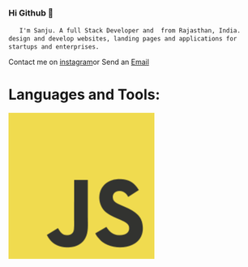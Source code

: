 ### Hi Github 👋
       I'm Sanju. A full Stack Developer and  from Rajasthan, India.
    design and develop websites, landing pages and applications for startups and enterprises.
 
  Contact me on [instagram](https://www.instagram.com/_mr_tdb/)or Send an [Email](mailto:"sanju2help@gmail.com")
  
  # Languages and Tools:
  ![Python Logo](https://raw.githubusercontent.com/github/explore/80688e429a7d4ef2fca1e82350fe8e3517d3494d/topics/javascript/javascript.png)
